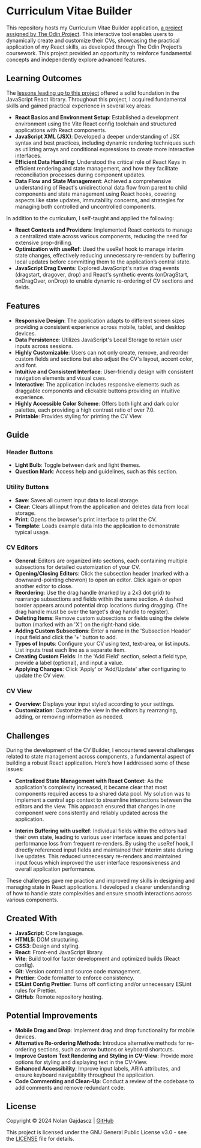 # Curriculum Vitae Builder

This repository hosts my Curriculum Vitae Builder application, [a project assigned by The Odin Project](https://www.theodinproject.com/lessons/node-path-react-new-cv-application). This interactive tool enables users to dynamically create and customize their CVs, showcasing the practical application of my React skills, as developed through The Odin Project’s coursework. This project provided an opportunity to reinforce fundamental concepts and independently explore advanced features.

## Learning Outcomes

The [lessons leading up to this project](https://www.theodinproject.com/paths/full-stack-javascript/courses/react) offered a solid foundation in the JavaScript React library. Throughout this project, I acquired fundamental skills and gained practical experience in several key areas:

- **React Basics and Environment Setup**: Established a development environment using the Vite React config toolchain and structured applications with React components.
- **JavaScript XML (JSX)**: Developed a deeper understanding of JSX syntax and best practices, including dynamic rendering techniques such as utilizing arrays and conditional expressions to create more interactive interfaces.
- **Efficient Data Handling**: Understood the critical role of React Keys in efficient rendering and state management, and how they facilitate reconciliation processes during component updates.
- **Data Flow and State Management**: Achieved a comprehensive understanding of React's unidirectional data flow from parent to child components and state management using React hooks, covering aspects like state updates, immutability concerns, and strategies for managing both controlled and uncontrolled components.

In addition to the curriculum, I self-taught and applied the following:

- **React Contexts and Providers**: Implemented React contexts to manage a centralized state across various components, reducing the need for extensive prop-drilling.
- **Optimization with useRef**: Used the useRef hook to manage interim state changes, effectively reducing unnecessary re-renders by buffering local updates before committing them to the application’s central state.
- **JavaScript Drag Events**: Explored JavaScript's native drag events (dragstart, dragover, drop) and React's synthetic events (onDragStart, onDragOver, onDrop) to enable dynamic re-ordering of CV sections and fields.

## Features

- **Responsive Design**: The application adapts to different screen sizes providing a consistent experience across mobile, tablet, and desktop devices.
- **Data Persistence**: Utilizes JavaScript's Local Storage to retain user inputs across sessions.
- **Highly Customizable**: Users can not only create, remove, and reorder custom fields and sections but also adjust the CV's layout, accent color, and font.
- **Intuitive and Consistent Interface**: User-friendly design with consistent navigation elements and visual cues.
- **Interactive**: The application includes responsive elements such as draggable components and clickable buttons providing an intuitive experience.
- **Highly Accessible Color Scheme**: Offers both light and dark color palettes, each providing a high contrast ratio of over 7.0.
- **Printable**: Provides styling for printing the CV View.

## Guide

### Header Buttons

- **Light Bulb**: Toggle between dark and light themes.
- **Question Mark**: Access help and guidelines, such as this section.

### Utility Buttons

- **Save**: Saves all current input data to local storage.
- **Clear**: Clears all input from the application and deletes data from local storage.
- **Print**: Opens the browser's print interface to print the CV.
- **Template**: Loads example data into the application to demonstrate typical usage.

### CV Editors

- **General**: Editors are organized into sections, each containing multiple subsections for detailed customization of your CV.
- **Opening/Closing Editors**: Click the subsection header (marked with a downward-pointing chevron) to open an editor. Click again or open another editor to close.
- **Reordering**: Use the drag handle (marked by a 2x3 dot grid) to rearrange subsections and fields within the same section. A dashed border appears around potential drop locations during dragging. (The drag handle must be over the target's drag handle to register).
- **Deleting Items**: Remove custom subsections or fields using the delete button (marked with an 'X') on the right-hand side.
- **Adding Custom Subsections**: Enter a name in the 'Subsection Header' input field and click the '+' button to add.
- **Types of Inputs**: Configure your CV using text, text-area, or list inputs. List inputs treat each line as a separate item.
- **Creating Custom Fields**: In the 'Add Field' section, select a field type, provide a label (optional), and input a value.
- **Applying Changes**: Click 'Apply' or 'Add/Update' after configuring to update the CV view.

### CV View

- **Overview**: Displays your input styled according to your settings.
- **Customization**: Customize the view in the editors by rearranging, adding, or removing information as needed.

## Challenges

During the development of the CV Builder, I encountered several challenges related to state management across components, a fundamental aspect of building a robust React application. Here’s how I addressed some of these issues:

- **Centralized State Management with React Context**: As the application's complexity increased, it became clear that most components required access to a shared data pool. My solution was to implement a central app context to streamline interactions between the editors and the view. This approach ensured that changes in one component were consistently and reliably updated across the application.

- **Interim Buffering with useRef**: Individual fields within the editors had their own state, leading to various user interface issues and potential performance loss from frequent re-renders. By using the useRef hook, I directly referenced input fields and maintained their interim state during live updates. This reduced unnecessary re-renders and maintained input focus which improved the user interface responsiveness and overall application performance.

These challenges gave me practice and improved my skills in designing and managing state in React applications. I developed a clearer understanding of how to handle state complexities and ensure smooth interactions across various components.

## Created With

- **JavaScript**: Core language.
- **HTML5**: DOM structuring.
- **CSS3**: Design and styling.
- **React**: Front-end JavaScript library.
- **Vite**: Build tool for faster development and optimized builds (React config).
- **Git**: Version control and source code management.
- **Prettier**: Code formatter to enforce consistency.
- **ESLint Config Prettier**: Turns off conflicting and/or unnecessary ESLint rules for Prettier.
- **GitHub**: Remote repository hosting.

## Potential Improvements

- **Mobile Drag and Drop**: Implement drag and drop functionality for mobile devices.
- **Alternative Re-ordering Methods**: Introduce alternative methods for re-ordering sections, such as arrow buttons or keyboard shortcuts.
- **Improve Custom Text Rendering and Styling in CV-View**: Provide more options for styling and displaying text in the CV-View.
- **Enhanced Accessibility**: Improve input labels, ARIA attributes, and ensure keyboard navigability throughout the application.
- **Code Commenting and Clean-Up**: Conduct a review of the codebase to add comments and remove redundant code.

## License

Copyright © 2024 Nolan Gajdascz | [GitHub](https://github.com/Gajdascz)

This project is licensed under the GNU General Public License v3.0 - see the [LICENSE](LICENSE) file
for details.
